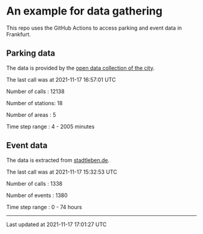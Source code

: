 # An example for data gathering

This repo uses the GitHub Actions to access parking and event data in Frankfurt.

## Parking data
The data is provided by the [open data collection of the city](https://www.offenedaten.frankfurt.de/).

The last call was at 2021-11-17 16:57:01 UTC

Number of calls   : 12138

Number of stations:    18

Number of areas   :     5

Time step range   :     4 -  2005 minutes


## Event data
The data is extracted from [stadtleben.de](https://stadtleben.de/frankfurt/).

The last call was at 2021-11-17 15:32:53 UTC

Number of calls   : 1338

Number of events  : 1380

Time step range   :    0 -   74 hours


----

Last updated at 2021-11-17 17:01:27 UTC
